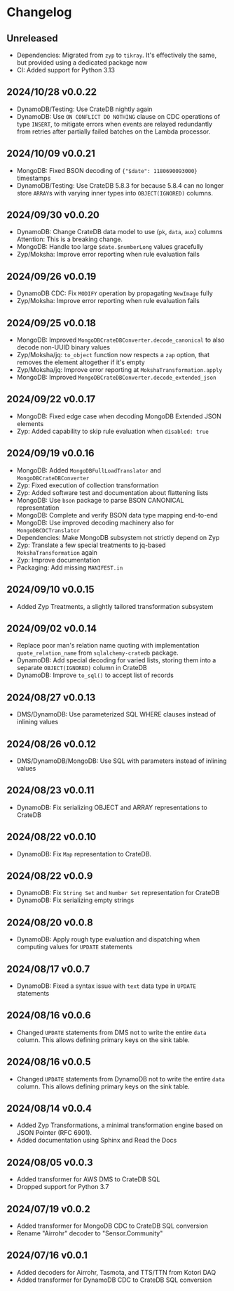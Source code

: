 # Changelog

## Unreleased
- Dependencies: Migrated from `zyp` to `tikray`. It's effectively the
  same, but provided using a dedicated package now
- CI: Added support for Python 3.13

## 2024/10/28 v0.0.22
- DynamoDB/Testing: Use CrateDB nightly again
- DynamoDB: Use `ON CONFLICT DO NOTHING` clause on CDC operations
  of type `INSERT`, to mitigate errors when events are relayed
  redundantly from retries after partially failed batches on the
  Lambda processor.

## 2024/10/09 v0.0.21
- MongoDB: Fixed BSON decoding of `{"$date": 1180690093000}` timestamps
- DynamoDB/Testing: Use CrateDB 5.8.3 for because 5.8.4 can no longer
  store `ARRAY`s with varying inner types into `OBJECT(IGNORED)` columns.

## 2024/09/30 v0.0.20
- DynamoDB: Change CrateDB data model to use (`pk`, `data`, `aux`) columns
  Attention: This is a breaking change.
- MongoDB: Handle too large `$date.$numberLong` values gracefully
- Zyp/Moksha: Improve error reporting when rule evaluation fails

## 2024/09/26 v0.0.19
- DynamoDB CDC: Fix `MODIFY` operation by propagating `NewImage` fully
- Zyp/Moksha: Improve error reporting when rule evaluation fails

## 2024/09/25 v0.0.18
- MongoDB: Improved `MongoDBCrateDBConverter.decode_canonical` to also
  decode non-UUID binary values
- Zyp/Moksha/jq: `to_object` function now respects a `zap` option, that
  removes the element altogether if it's empty
- Zyp/Moksha/jq: Improve error reporting at `MokshaTransformation.apply`
- MongoDB: Improved `MongoDBCrateDBConverter.decode_extended_json`

## 2024/09/22 v0.0.17
- MongoDB: Fixed edge case when decoding MongoDB Extended JSON elements
- Zyp: Added capability to skip rule evaluation when `disabled: true`

## 2024/09/19 v0.0.16
- MongoDB: Added `MongoDBFullLoadTranslator` and `MongoDBCrateDBConverter`
- Zyp: Fixed execution of collection transformation
- Zyp: Added software test and documentation about flattening lists
- MongoDB: Use `bson` package to parse BSON CANONICAL representation
- MongoDB: Complete and verify BSON data type mapping end-to-end
- MongoDB: Use improved decoding machinery also for `MongoDBCDCTranslator`
- Dependencies: Make MongoDB subsystem not strictly depend on Zyp
- Zyp: Translate a few special treatments to jq-based `MokshaTransformation` again
- Zyp: Improve documentation
- Packaging: Add missing `MANIFEST.in`

## 2024/09/10 v0.0.15
- Added Zyp Treatments, a slightly tailored transformation subsystem

## 2024/09/02 v0.0.14
- Replace poor man's relation name quoting with implementation
  `quote_relation_name` from `sqlalchemy-cratedb` package.
- DynamoDB: Add special decoding for varied lists, storing them into a separate
  `OBJECT(IGNORED)` column in CrateDB
- DynamoDB: Improve `to_sql()` to accept list of records

## 2024/08/27 v0.0.13
- DMS/DynamoDB: Use parameterized SQL WHERE clauses instead of inlining values

## 2024/08/26 v0.0.12
- DMS/DynamoDB/MongoDB: Use SQL with parameters instead of inlining values

## 2024/08/23 v0.0.11
- DynamoDB: Fix serializing OBJECT and ARRAY representations to CrateDB

## 2024/08/22 v0.0.10
- DynamoDB: Fix `Map` representation to CrateDB.

## 2024/08/22 v0.0.9
- DynamoDB: Fix `String Set` and `Number Set` representation for CrateDB
- DynamoDB: Fix serializing empty strings

## 2024/08/20 v0.0.8
- DynamoDB: Apply rough type evaluation and dispatching when computing
  values for `UPDATE` statements

## 2024/08/17 v0.0.7
- DynamoDB: Fixed a syntax issue with `text` data type in `UPDATE` statements

## 2024/08/16 v0.0.6
- Changed `UPDATE` statements from DMS not to write the entire `data`
  column. This allows defining primary keys on the sink table.

## 2024/08/16 v0.0.5
- Changed `UPDATE` statements from DynamoDB not to write the entire `data`
  column. This allows defining primary keys on the sink table.

## 2024/08/14 v0.0.4
- Added Zyp Transformations, a minimal transformation engine
  based on JSON Pointer (RFC 6901).
- Added documentation using Sphinx and Read the Docs

## 2024/08/05 v0.0.3
- Added transformer for AWS DMS to CrateDB SQL
- Dropped support for Python 3.7

## 2024/07/19 v0.0.2
- Added transformer for MongoDB CDC to CrateDB SQL conversion
- Rename "Airrohr" decoder to "Sensor.Community"

## 2024/07/16 v0.0.1
- Added decoders for Airrohr, Tasmota, and TTS/TTN from Kotori DAQ
- Added transformer for DynamoDB CDC to CrateDB SQL conversion
